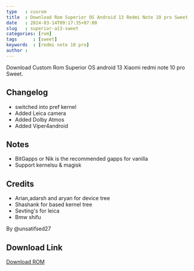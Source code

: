 ```yaml
---
type   : cusrom
title  : Download Rom Superior OS Android 13 Redmi Note 10 pro Sweet
date   : 2024-03-14T09:17:35+07:00
slug   : superior-a13-sweet
categories: [rom]
tags      : [sweet]
keywords  : [redmi note 10 pro]
author : 
---
```


Download Custom Rom Superior OS android 13 Xiaomi redmi note 10 pro Sweet.

## Changelog
- switched into pref kernel
- Added Leica camera
- Added Dolby Atmos
- Added Viper4android

## Notes
- BitGapps or Nik is the recommended gapps for vanilla
- Support kernelsu & magisk

## Credits
- Arian,adarsh and aryan for device tree
- Shashank for based kernel tree
- Sevting's for leica
- Bmw shifu

By @unsatifsed27

## Download Link
[Download ROM](https://www.pling.com/p/1908484)

